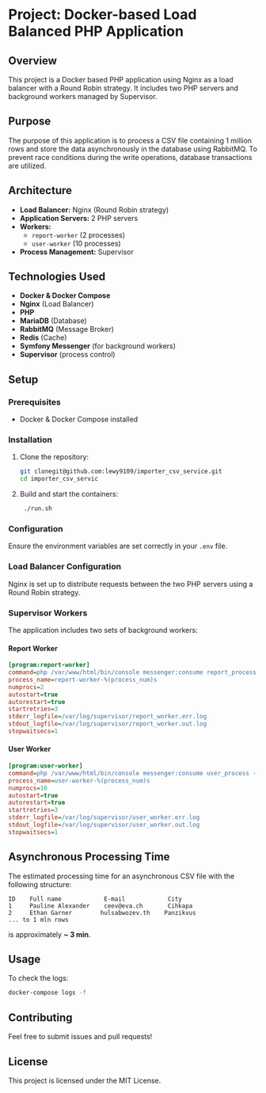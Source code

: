 # Project: Docker-based Load Balanced PHP Application

## Overview

This project is a Docker based PHP application using Nginx as a load balancer with a Round Robin strategy. It includes two PHP servers and background workers managed by Supervisor.

## Purpose

The purpose of this application is to process a CSV file containing 1 million rows and store the data asynchronously in the database using RabbitMQ. To prevent race conditions during the write operations, database transactions are utilized.

## Architecture

- **Load Balancer:** Nginx (Round Robin strategy)
- **Application Servers:** 2 PHP servers
- **Workers:**
    - `report-worker` (2 processes)
    - `user-worker` (10 processes)
- **Process Management:** Supervisor

## Technologies Used

- **Docker & Docker Compose**
- **Nginx** (Load Balancer)
- **PHP**
- **MariaDB** (Database)
- **RabbitMQ** (Message Broker)
- **Redis** (Cache)
- **Symfony Messenger** (for background workers)
- **Supervisor** (process control)

## Setup

### Prerequisites

- Docker & Docker Compose installed

### Installation

1. Clone the repository:
   ```bash
   git clonegit@github.com:lewy9109/importer_csv_service.git
   cd importer_csv_servic
   ```
2. Build and start the containers:
   ```bash
    ./run.sh 
   ```

### Configuration

Ensure the environment variables are set correctly in your `.env` file.

### Load Balancer Configuration

Nginx is set up to distribute requests between the two PHP servers using a Round Robin strategy.

### Supervisor Workers

The application includes two sets of background workers:

#### Report Worker

```ini
[program:report-worker]
command=php /var/www/html/bin/console messenger:consume report_process --memory-limit=256M --limit=100 --time-limit=3600 --sleep=0.1
process_name=report-worker-%(process_num)s
numprocs=2
autostart=true
autorestart=true
startretries=3
stderr_logfile=/var/log/supervisor/report_worker.err.log
stdout_logfile=/var/log/supervisor/report_worker.out.log
stopwaitsecs=1
```

#### User Worker

```ini
[program:user-worker]
command=php /var/www/html/bin/console messenger:consume user_process --memory-limit=256M --limit=100 --time-limit=3600 --sleep=0.1
process_name=user-worker-%(process_num)s
numprocs=10
autostart=true
autorestart=true
startretries=3
stderr_logfile=/var/log/supervisor/user_worker.err.log
stdout_logfile=/var/log/supervisor/user_worker.out.log
stopwaitsecs=1
```

## Asynchronous Processing Time

The estimated processing time for an asynchronous CSV file with the following structure:

```
ID    Full name            E-mail            City
1     Pauline Alexander    ceev@eva.ch       Cihkapa
2     Ethan Garner        hulsabwozev.th    Panzikvus
... to 1 mln rows
```

is approximately **~ 3 min**.

## Usage

To check the logs:

```bash
docker-compose logs -f
```


## Contributing

Feel free to submit issues and pull requests!

## License

This project is licensed under the MIT License.

